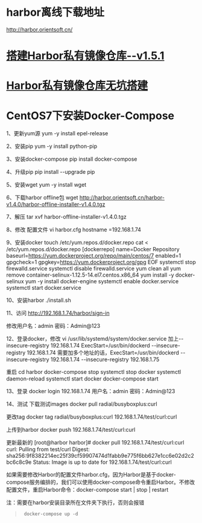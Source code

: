 # harbor离线下载地址

http://harbor.orientsoft.cn/

# [搭建Harbor私有镜像仓库--v1.5.1](https://www.cnblogs.com/guyeshanrenshiwoshifu/p/9166195.html)

# [Harbor私有镜像仓库无坑搭建](https://blog.csdn.net/weixin_41465338/article/details/80146218) 



# CentOS7下安装Docker-Compose

1、更新yum源
 yum -y install epel-release

2、安装pip
 yum -y install python-pip

3、安装docker-compose
 pip install docker-compose

4、升级pip
 pip install --upgrade pip

5、安装wget
 yum -y install wget

6、下载harbor offline包
 wget <http://harbor.orientsoft.cn/harbor-v1.4.0/harbor-offline-installer-v1.4.0.tgz>

7、解压
 tar xvf harbor-offline-installer-v1.4.0.tgz

8、修改  配置文件
 vi harbor.cfg
 hostname =192.168.1.74

9、安装docker
 touch /etc/yum.repos.d/docker.repo
 cat <<EOF > /etc/yum.repos.d/docker.repo
 [dockerrepo]
 name=Docker Repository
 baseurl=<https://yum.dockerproject.org/repo/main/centos/7>
 enabled=1
 gpgcheck=1
 gpgkey=<https://yum.dockerproject.org/gpg>
 EOF
 systemctl stop firewalld.service
 systemctl disable firewalld.service
 yum clean all
 yum remove container-selinux-1.12.5-14.el7.centos.x86_64
 yum install -y docker-selinux
 yum -y install docker-engine
 systemctl enable docker.service
 systemctl start docker.service

10、安装harbor
 ./install.sh

11、访问
 <http://192.168.1.74/harbor/sign-in>

修改用户名：admin  密码：Admin@123

12、登录docker，修改
 vi /usr/lib/systemd/system/docker.service
 加上--insecure-registry 192.168.1.74
 ExecStart=/usr/bin/dockerd --insecure-registry 192.168.1.74
 需要加多个地址的话，ExecStart=/usr/bin/dockerd --insecure-registry 192.168.1.74 --insecure-registry 192.168.1.75

重启
 cd harbor
 docker-compose stop
 systemctl stop docker
 systemctl daemon-reload
 systemctl start docker
 docker-compose start

13、登录
 docker login 192.168.1.74
 用户名：admin  密码：Admin@123

14、测试
 下载测试images
 docker pull radial/busyboxplus:curl

更改tag
 docker tag radial/busyboxplus:curl 192.168.1.74/test/curl:curl

上传到harbor
 docker push 192.168.1.74/test/curl:curl

更新最新的
 [root@harbor harbor]# docker pull 192.168.1.74/test/curl:curl
 curl: Pulling from test/curl
 Digest: sha256:9f8382214ec25f39cf59907474d1fabb9e775f6bb627e1cc6e02d2c2bc6c8c9e
 Status: Image is up to date for 192.168.1.74/test/curl:curl

 



如果需要修改Harbor的配置文件harbor.cfg，因为Harbor是基于docker-compose服务编排的，我们可以使用docker-compose命令重启Harbor。不修改配置文件，重启Harbor命令：docker-compose start | stop | restart

注：需要在harbor安装目录所在文件夹下执行，否则会报错

> ```
>  docker-compose up -d
> ```


